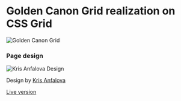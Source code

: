 # Golden Canon Grid realization on CSS Grid

![Golden Canon Grid](https://static-2.gumroad.com/res/gumroad/7492717777156/asset_previews/32baf776b4f5804bdfe91b167f7d6183/retina/Cover1.png)

### Page design
![Kris Anfalova Design](https://cdn.dribbble.com/users/375995/screenshots/5421899/234.png)

Design by [Kris Anfalova](https://dribbble.com/Kris_anfalova)

[Live version](https://niktariy.github.io/CSS-Golden-Canon-Grid/)
